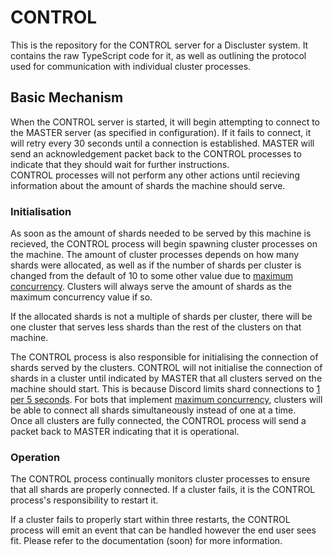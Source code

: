 # CONTROL

This is the repository for the CONTROL server for a Discluster system. It contains the raw TypeScript code for it, as well as outlining the protocol used for communication with individual cluster processes.

## Basic Mechanism

When the CONTROL server is started, it will begin attempting to connect to the MASTER server (as specified in configuration). If it fails to connect, it will retry every 30 seconds until a connection is established.
MASTER will send an acknowledgement packet back to the CONTROL processes to indicate that they should wait for further instructions.<br>
CONTROL processes will not perform any other actions until recieving information about the amount of shards the machine should serve.

### Initialisation

As soon as the amount of shards needed to be served by this machine is recieved, the CONTROL process will begin spawning cluster processes on the machine. The amount of cluster processes depends on how many shards were allocated, as well as if the number of shards per cluster is changed from the default of 10 to some other value due to [maximum concurrency](https://discord.com/developers/docs/topics/gateway#sharding-for-very-large-bots). Clusters will always serve the amount of shards as the maximum concurrency value if so.

If the allocated shards is not a multiple of shards per cluster, there will be one cluster that serves less shards than the rest of the clusters on that machine.

The CONTROL process is also responsible for initialising the connection of shards served by the clusters. CONTROL will not initialise the connection of shards in a cluster until indicated by MASTER that all clusters served on the machine should start. This is because Discord limits shard connections to [1 per 5 seconds](https://discord.com/developers/docs/topics/gateway#identifying). For bots that implement [maximum concurrency](https://discord.com/developers/docs/topics/gateway#sharding-for-very-large-bots), clusters will be able to connect all shards simultaneously instead of one at a time.<br>
Once all clusters are fully connected, the CONTROL process will send a packet back to MASTER indicating that it is operational.

### Operation

The CONTROL process continually monitors cluster processes to ensure that all shards are properly connected. If a cluster fails, it is the CONTROL process's responsibility to restart it.

If a cluster fails to properly start within three restarts, the CONTROL process will emit an event that can be handled however the end user sees fit. Please refer to the documentation (soon) for more information.